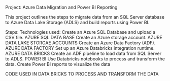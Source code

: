 Project: Azure Data Migration and Power BI Reporting

This project outlines the steps to migrate data from an SQL Server database to Azure Data Lake Storage (ADLS) and build reports using Power BI.

Steps:                                                                                                                          Technologies used:
Create an Azure SQL Database and upload a CSV file.                                                                               AZURE SQL DATA BASE                                                                 Create an Azure storage account.                                                                                                  AZURE DATA LAKE STORGAE ACCOUNTS 
Create an Azure Data Factory (ADF).                                                                                               AZURE DATA FACTORY
Set up an Azure Databricks integration runtime.                                                                                   AZURE DATA BRICKS
Create an ADF pipeline to load data from SQL Server to ADLS.                                                                      POWER BI
Use Databricks notebooks to process and transform the data.
Create Power BI reports to visualize the data


CODE USED IN DATA BRICKS TO PROCESS AND TRANSFORM THE DATA




